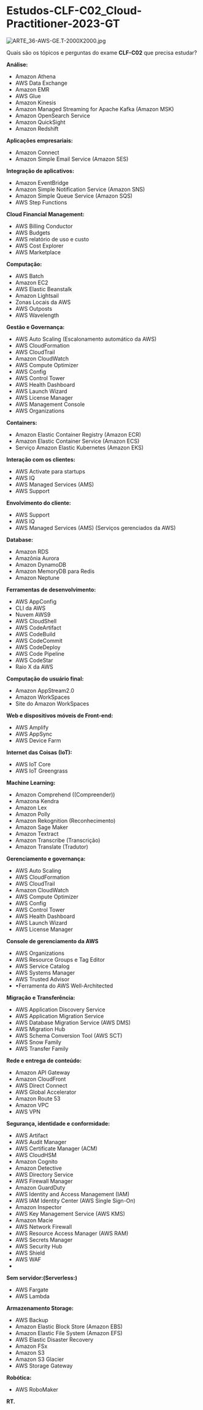 # Estudos-CLF-C02_Cloud-Practitioner-2023-GT



![ARTE_36-AWS-GE.T-2000X2000.jpg](ARTE_36-AWS-GE.T-2000X2000.jpg)

Quais são os tópicos e perguntas do exame **CLF-C02** que precisa estudar? 


**Análise:**
* Amazon Athena
*  AWS Data Exchange
* Amazon EMR
* AWS Glue
* Amazon Kinesis
* Amazon Managed Streaming for Apache Kafka (Amazon MSK)
* Amazon OpenSearch Service
* Amazon QuickSight
* Amazon Redshift

**Aplicações empresariais:**
* Amazon Connect
* Amazon Simple Email Service (Amazon SES)

**Integração de aplicativos:**
* Amazon EventBridge
* Amazon Simple Notification Service (Amazon SNS)
* Amazon Simple Queue Service (Amazon SQS)
* AWS Step Functions

**Cloud Financial Management:**
* AWS Billing Conductor
* AWS Budgets
* AWS relatório de uso e custo
* AWS Cost Explorer
* AWS Marketplace


**Computação:**
* AWS Batch
* Amazon EC2
* AWS Elastic Beanstalk
* Amazon Lightsail
* Zonas Locais da AWS
* AWS Outposts
* AWS Wavelength



**Gestão e Governança:**
* AWS Auto Scaling (Escalonamento automático da AWS)
* AWS CloudFormation
* AWS CloudTrail
* Amazon CloudWatch
* AWS Compute Optimizer
* AWS Config
* AWS Control Tower
* AWS Health Dashboard
* AWS Launch Wizard
* AWS License Manager
* AWS Management Console
* AWS Organizations



**Containers:**

* Amazon Elastic Container Registry (Amazon ECR)
* Amazon Elastic Container Service (Amazon ECS)
* Serviço Amazon Elastic Kubernetes (Amazon EKS)


**Interação com os clientes:**
* AWS Activate para startups
* AWS IQ
* AWS Managed Services (AMS)
* AWS Support


**Envolvimento do cliente:**
* AWS Support
* AWS IQ
* AWS Managed Services (AMS) (Serviços gerenciados da AWS)


**Database:**
* Amazon RDS
* Amazônia Aurora
* Amazon DynamoDB
* Amazon MemoryDB para Redis
* Amazon Neptune

**Ferramentas de desenvolvimento:**
* AWS AppConfig
* CLI da AWS
* Nuvem AWS9
* AWS CloudShell
* AWS CodeArtifact
* AWS CodeBuild
* AWS CodeCommit
* AWS CodeDeploy
* AWS Code Pipeline
* AWS CodeStar
* Raio X da AWS


**Computação do usuário final:**
* Amazon AppStream2.0
* Amazon WorkSpaces
* Site do Amazon WorkSpaces

**Web e dispositivos móveis de Front-end:**

* AWS Amplify
* AWS AppSync
* AWS Device Farm


**Internet das Coisas (IoT):**
* AWS IoT Core
* AWS IoT Greengrass


**Machine Learning:**

* Amazon Comprehend ((Compreender))
* Amazona Kendra
* Amazon Lex
* Amazon Polly
* Amazon Rekognition  (Reconhecimento)
* Amazon Sage Maker
* Amazon Textract
* Amazon Transcribe  (Transcrição)
* Amazon Translate  (Tradutor)


**Gerenciamento e governança:**
* AWS Auto Scaling
* AWS CloudFormation
* AWS CloudTrail
* Amazon CloudWatch
* AWS Compute Optimizer
* AWS Config
* AWS Control Tower
* AWS Health Dashboard
* AWS Launch Wizard
* AWS License Manager


**Console de gerenciamento da AWS**
* AWS Organizations
* AWS Resource Groups e Tag Editor
* AWS Service Catalog
* AWS Systems Manager
* AWS Trusted Advisor
* •Ferramenta do AWS Well-Architected


**Migração e Transferência:**

* AWS Application Discovery Service
* AWS Application Migration Service
* AWS Database Migration Service (AWS DMS)
* AWS Migration Hub
* AWS Schema Conversion Tool (AWS SCT)
* AWS Snow Family
* AWS Transfer Family

**Rede e entrega de conteúdo:**

* Amazon API Gateway
* Amazon CloudFront
* AWS Direct Connect
* AWS Global Accelerator
* Amazon Route 53
* Amazon VPC
* AWS VPN



**Segurança, identidade e conformidade:**


* AWS Artifact
* AWS Audit Manager
* AWS Certificate Manager (ACM)
* AWS CloudHSM
* Amazon Cognito
* Amazon Detective
* AWS Directory Service
* AWS Firewall Manager
* Amazon GuardDuty
* AWS Identity and Access Management (IAM)
* AWS IAM Identity Center (AWS Single Sign-On)
* Amazon Inspector
* AWS Key Management Service (AWS KMS)
* Amazon Macie
* AWS Network Firewall
* AWS Resource Access Manager (AWS RAM)
* AWS Secrets Manager
* AWS Security Hub
* AWS Shield
* AWS WAF
* 


**Sem servidor:(Serverless:)**

* AWS Fargate
* AWS Lambda


**Armazenamento Storage:**

* AWS Backup
* Amazon Elastic Block Store (Amazon EBS)
* Amazon Elastic File System (Amazon EFS)
* AWS Elastic Disaster Recovery
* Amazon FSx
* Amazon S3
* Amazon S3 Glacier
* AWS Storage Gateway


**Robótica:**
* AWS RoboMaker








**RT.**






